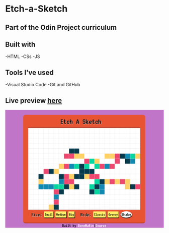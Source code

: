 # Etch-a-Sketch

## Part of the Odin Project curriculum

## Built with
-HTML
-CSs
-JS

## Tools I've used
-Visual Studio Code
-Git and GitHub

## Live preview [here](https://bonemuffin.github.io/Etch-a-Sketch/etch-a-sketch.html)
![](./web-preview.png)

